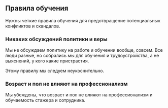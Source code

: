 ## Правила обучения

Нужны четкие правила обучения для предотвращение потенциальных конфликтов и скандалов.

### Никаких обсуждений политики и веры

Мы не обсуждаем политику на работе и обучении вообще, совсем. Все люди разные, но собрались мы для обучения и трудоустройства, а не выяснений, у кого какие пристрастия.

Этому правилу мы следуем неукоснительно.

### Возраст и пол не влияют на профессионализм

Мы убеждены, что возраст и пол не влияют на профессионализм и обучаемость стажера и сотрудника.
